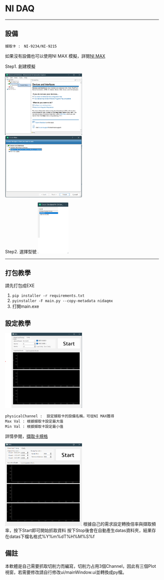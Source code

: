 # NI DAQ

----
## 設備
```
擷取卡 :　NI-9234/NI-9215
```
如果沒有設備也可以使用NI MAX 模擬，詳閱[NI MAX](https://knowledge.ni.com/KnowledgeArticleDetails?id=kA03q000000YGdqCAG&l=zh-TW)

Step1. 創建模擬

<img src=".\IMG\Simulation1.png" style="width:50%">

<img src=".\IMG\Simulation2.png" style="width:50%">

Step2. 選擇型號
<img src=".\IMG\Simulation3.png" style="width:20%">

----

## 打包教學
請先打包成EXE
1. ``pip installer -r requirements.txt``
2. ``pyinstaller -F main.py --copy-metadata nidaqmx``
3. 打開main.exe

## 設定教學
<img src=".\IMG\SetUp.png" style="width:50%">

```
physicalChannel :  設定擷取卡的設備名稱，可從NI MAX獲得
Max Val : 根據擷取卡設定最大值
Min Val : 根據擷取卡設定最小值
```
詳情參閱，[擷取卡規格](https://www.ni.com/zh-tw/shop/hardware/products/c-series-voltage-input-module.html)

<img src=".\IMG\SetUp2.png" style="width:50%">
根據自己的需求設定轉換倍率與擷取頻率，按下Start即可開始抓取資料
按下Stop後會在自動產生datas資料夾，結果存在datas下檔名格式%Y%m%dT%H%M%S%f

## 備註
本軟體是自己需要抓取切削力而編寫，切削力占用3個Channel，因此有三個Plot視窗，若需要修改請自行修改ui/mainWindow.ui並轉換成py檔。




